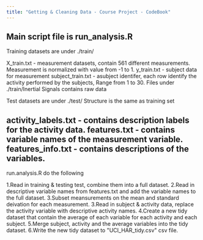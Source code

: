 ```yaml
---
title: "Getting & Cleaning Data - Course Project - CodeBook"
---
```


##

Main script file is run_analysis.R
----
Training datasets are under ./train/

X_train.txt - measurement datasets, contain 561 different measurements. Measurement is normalized with value from -1 to 1.
y_train.txt - subject data for measurement
subject_train.txt - asubject identifer, each row identify the activity performed by the subjects, Range from 1 to 30.
Files under ./train/Inertial Signals contains raw data

Test datasets are under ./test/
Structure is the same as training set

activity_labels.txt - contains description labels for the activity data.
features.txt - contains variable names of the measurement variable.
features_info.txt - contains descriptions of the variables.
----
run.analysis.R do the following 

1.Read in training & testing test, combine them into a full dataset.
2.Read in descriptive variable names from features.txt and add the variable names to the full dataset.
3.Subset meansurements on the mean and standard deivation for each measurement.
3.Read in subject & activity data, replace the activity variable with descriptive activity names.
4.Create a new tidy dataset that contain the average of each variable for each activity and each subject.
5.Merge subject, activity and the average variables into the tidy dataset.
6.Write the new tidy dataset to "UCI_HAR_tidy.csv" csv file.